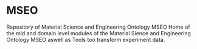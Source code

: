 # MSEO
Repository of Material Science and Engineering Ontology MSEO
Home of the mid and domain level modules of the Material Sience and Engineering Ontology MSEO aswell as Tools too transform experiment data.
